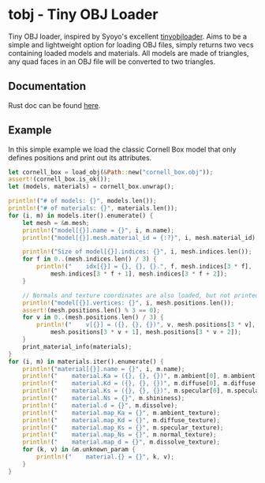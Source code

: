 tobj - Tiny OBJ Loader
===
Tiny OBJ loader, inspired by Syoyo's excellent [tinyobjloader](https://github.com/syoyo/tinyobjloader).
Aims to be a simple and lightweight option for loading OBJ files, simply returns two vecs
containing loaded models and materials. All models are made of triangles, any quad faces in an
OBJ file will be converted to two triangles.

Documentation
---
Rust doc can be found [here](http://www.willusher.io/tobj/tobj/).

Example
---
In this simple example we load the classic Cornell Box model that only defines positions and
print out its attributes.

```rust
let cornell_box = load_obj(&Path::new("cornell_box.obj"));
assert!(cornell_box.is_ok());
let (models, materials) = cornell_box.unwrap();

println!("# of models: {}", models.len());
println!("# of materials: {}", materials.len());
for (i, m) in models.iter().enumerate() {
	let mesh = &m.mesh;
	println!("model[{}].name = {}", i, m.name);
	println!("model[{}].mesh.material_id = {:?}", i, mesh.material_id);

	println!("Size of model[{}].indices: {}", i, mesh.indices.len());
	for f in 0..(mesh.indices.len() / 3) {
		println!("    idx[{}] = {}, {}, {}.", f, mesh.indices[3 * f],
			mesh.indices[3 * f + 1], mesh.indices[3 * f + 2]);
	}

	// Normals and texture coordinates are also loaded, but not printed in this example
	println!("model[{}].vertices: {}", i, mesh.positions.len());
	assert!(mesh.positions.len() % 3 == 0);
	for v in 0..(mesh.positions.len() / 3) {
		println!("    v[{}] = ({}, {}, {})", v, mesh.positions[3 * v],
			mesh.positions[3 * v + 1], mesh.positions[3 * v + 2]);
	}
	print_material_info(materials);
}
for (i, m) in materials.iter().enumerate() {
	println!("material[{}].name = {}", i, m.name);
	println!("    material.Ka = ({}, {}, {})", m.ambient[0], m.ambient[1], m.ambient[2]);
	println!("    material.Kd = ({}, {}, {})", m.diffuse[0], m.diffuse[1], m.diffuse[2]);
	println!("    material.Ks = ({}, {}, {})", m.specular[0], m.specular[1], m.specular[2]);
	println!("    material.Ns = {}", m.shininess);
	println!("    material.d = {}", m.dissolve);
	println!("    material.map_Ka = {}", m.ambient_texture);
	println!("    material.map_Kd = {}", m.diffuse_texture);
	println!("    material.map_Ks = {}", m.specular_texture);
	println!("    material.map_Ns = {}", m.normal_texture);
	println!("    material.map_d = {}", m.dissolve_texture);
	for (k, v) in &m.unknown_param {
		println!("    material.{} = {}", k, v);
	}
}

